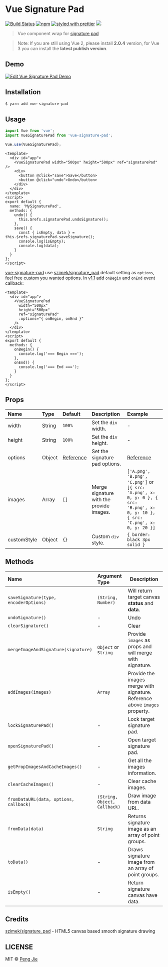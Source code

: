 # Vue Signature Pad

[![Build Status](https://flat.badgen.net/travis/neighborhood999/vue-signature-pad)](https://travis-ci.org/neighborhood999/vue-signature-pad)
[![npm](https://flat.badgen.net/npm/v/vue-signature-pad)](https://www.npmjs.com/package/vue-signature-pad)
[![styled with prettier](https://flat.badgen.net/badge/style%20with/prettier/ff69b4)](https://github.com/prettier/prettier)
![](https://flat.badgen.net/badge/module%20formats/cjs,%20esm,%20umd/green)

> Vue component wrap for [signature pad](https://github.com/szimek/signature_pad)

> Note: If you are still using Vue 2, please install **2.0.4** version, for Vue 3 you can install the **latest publish version**.
## Demo

[![Edit Vue Signature Pad Demo](https://codesandbox.io/static/img/play-codesandbox.svg)](https://codesandbox.io/s/n5qjp3oqv4)

## Installation

```sh
$ yarn add vue-signature-pad
```

## Usage

```js
import Vue from 'vue';
import VueSignaturePad from 'vue-signature-pad';

Vue.use(VueSignaturePad);
```

```vue
<template>
  <div id="app">
    <VueSignaturePad width="500px" height="500px" ref="signaturePad" />
    <div>
      <button @click="save">Save</button>
      <button @click="undo">Undo</button>
    </div>
  </div>
</template>
<script>
export default {
  name: 'MySignaturePad',
  methods: {
    undo() {
      this.$refs.signaturePad.undoSignature();
    },
    save() {
      const { isEmpty, data } = this.$refs.signaturePad.saveSignature();
      console.log(isEmpty);
      console.log(data);
    }
  }
};
</script>
```

[vue-signature-pad](https://github.com/neighborhood999/vue-signature-pad) use [szimek/signature_pad](https://github.com/szimek/signature_pad) default setting as `options`, feel free custom you wanted options. In [v1.1](https://github.com/neighborhood999/vue-signature-pad/releases/tag/1.1.0) add `onBegin` and `onEnd` event callback:

```vue
<template>
  <div id="app">
    <VueSignaturePad
      width="500px"
      height="500px"
      ref="signaturePad"
      :options="{ onBegin, onEnd }"
    />
  </div>
</template>
<script>
export default {
  methods: {
    onBegin() {
      console.log('=== Begin ===');
    },
    onEnd() {
      console.log('=== End ===');
    }
  }
};
</script>
```

## Props

| Name        | Type   | Default                                                                                                 | Description                              | Example                                                                                                                         |
| :---------- | :----- | :------------------------------------------------------------------------------------------------------ | :--------------------------------------- | :------------------------------------------------------------------------------------------------------------------------------ |
| width       | String | `100%`                                                                                                  | Set the `div` width.                     | -                                                                                                                               |
| height      | String | `100%`                                                                                                  | Set the `div` height.                    | -                                                                                                                               |
| options     | Object | [Reference](https://github.com/neighborhood999/vue-signature-pad/blob/master/src/utils/index.js#L5-L13) | Set the signature pad options.           | [Reference](https://github.com/neighborhood999/vue-signature-pad/blob/master/src/utils/index.js#L5-L13)                         |
| images      | Array  | `[]`                                                                                                    | Merge signature with the provide images. | `['A.png', 'B.png', 'C.png']` or `[{ src: 'A.png', x: 0, y: 0 }, { src: 'B.png', x: 0, y: 10 }, { src: 'C.png', x: 0, y: 20 }]` |
| customStyle | Object | `{}`                                                                                                    | Custom `div` style.                      | `{ border: black 3px solid }`                                                                                                   |

## Methods

| Name                                   | Argument Type                | Description                                                                 |
| :------------------------------------- | :--------------------------- | --------------------------------------------------------------------------- |
| `saveSignature(type, encoderOptions)`  | `(String, Number)`           | Will return target canvas **status** and **data**.                          |
| `undoSignature()`                      | -                            | Undo                                                                        |
| `clearSignature()`                     | -                            | Clear                                                                       |
| `mergeImageAndSignature(signature)`    | `Object` or `String`         | Provide `images` as props and will merge with signature.                    |
| `addImages(images)`                    | `Array`                      | Provide the images merge with signature. Reference above `images` property. |
| `lockSignaturePad()`                   | -                            | Lock target signature pad.                                                  |
| `openSignaturePad()`                   | -                            | Open target signature pad.                                                  |
| `getPropImagesAndCacheImages()`        | -                            | Get all the images information.                                             |
| `clearCacheImages()`                   | -                            | Clear cache images.                                                         |
| `fromDataURL(data, options, callback)` | `(String, Object, Callback)` | Draw image from data URL.                                                   |
| `fromData(data)`                       | `String`                     | Returns signature image as an array of point groups.                        |
| `toData()`                             | -                            | Draws signature image from an array of point groups.                        |
| `isEmpty()`                            | -                            | Return signature canvas have data.                                          |

## Credits

[szimek/signature_pad](https://github.com/szimek/signature_pad) - HTML5 canvas based smooth signature drawing

## LICENSE

MIT © [Peng Jie](https://github.com/neighborhood999/)
